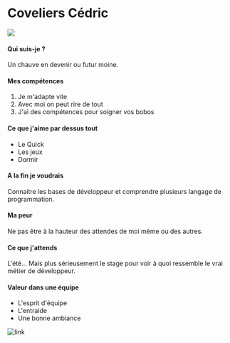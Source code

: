 # Coveliers Cédric

![](https://i.giphy.com/media/v1.Y2lkPTc5MGI3NjExb3ZoZm5wamc2dTBnNW1jNXdtcmU4dG93bXg2aWE3NzhzMTJ6NDh5MCZlcD12MV9pbnRlcm5hbF9naWZfYnlfaWQmY3Q9Zw/wZsPppl0p8Y9dMO8bD/giphy.gif)

#### Qui suis-je ?

Un chauve en devenir ou futur moine.

#### Mes compétences

1. Je m'adapte vite
2. Avec moi on peut rire de tout
3. J'ai des compétences pour soigner vos bobos

#### Ce que j'aime par dessus tout

- Le Quick
- Les jeux
- Dormir

#### A la fin je voudrais

Connaitre les bases de développeur et comprendre plusieurs langage de programmation.

#### Ma peur

Ne pas être à la hauteur des attendes de moi même ou des autres.

#### Ce que j'attends

 L'été... Mais plus sérieusement le stage pour voir à quoi ressemble le vrai métier de développeur.

#### Valeur dans une équipe

- L'esprit d'équipe
- L'entraide
- Une bonne ambiance

![link](https://media0.giphy.com/media/v1.Y2lkPTc5MGI3NjExMDRvbGx2NW53YjJ2eHNvNXBxZGkyM2ZzNHNvbmt6MGw3eDc0bmt2cSZlcD12MV9pbnRlcm5hbF9naWZfYnlfaWQmY3Q9Zw/CIa20W7zhQIuY/giphy.webp)